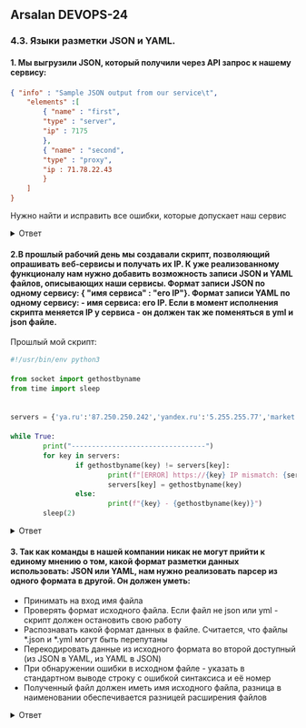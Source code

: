 ## Arsalan DEVOPS-24

### 4.3. Языки разметки JSON и YAML.

#### 1. Мы выгрузили JSON, который получили через API запрос к нашему сервису: 
```json
{ "info" : "Sample JSON output from our service\t",
    "elements" :[
        { "name" : "first",
        "type" : "server",
        "ip" : 7175 
        },
        { "name" : "second",
        "type" : "proxy",
        "ip : 71.78.22.43
        }
    ]
}
```
Нужно найти и исправить все ошибки, которые допускает наш сервис

<details>
<summary>Ответ</summary>

![](43/4.3.1.png)
</details>


#### 2.В прошлый рабочий день мы создавали скрипт, позволяющий опрашивать веб-сервисы и получать их IP. К уже реализованному функционалу нам нужно добавить возможность записи JSON и YAML файлов, описывающих наши сервисы. Формат записи JSON по одному сервису: { "имя сервиса" : "его IP"}. Формат записи YAML по одному сервису: - имя сервиса: его IP. Если в момент исполнения скрипта меняется IP у сервиса - он должен так же поменяться в yml и json файле.
Прошлый мой скрипт:
```python
#!/usr/bin/env python3

from socket import gethostbyname
from time import sleep


servers = {'ya.ru':'87.250.250.242','yandex.ru':'5.255.255.77','market.yandex.ru':'87.250.250.22'}

while True:
        print("---------------------------------")
        for key in servers:
                if gethostbyname(key) != servers[key]:
                        print(f"[ERROR] https://{key} IP mismatch: {servers[key]} {gethostbyname(key)}")
                        servers[key] = gethostbyname(key)
                else:
                        print(f"{key} - {gethostbyname(key)}")
        sleep(2)
```
<details>
<summary>Ответ</summary>

![](43/4.3.2_1.png)
![](43/4.3.2_2.png)
</details>


#### 3. Так как команды в нашей компании никак не могут прийти к единому мнению о том, какой формат разметки данных использовать: JSON или YAML, нам нужно реализовать парсер из одного формата в другой. Он должен уметь:

* Принимать на вход имя файла
* Проверять формат исходного файла. Если файл не json или yml - скрипт должен остановить свою работу
* Распознавать какой формат данных в файле. Считается, что файлы *.json и *.yml могут быть перепутаны
* Перекодировать данные из исходного формата во второй доступный (из JSON в YAML, из YAML в JSON)
* При обнаружении ошибки в исходном файле - указать в стандартном выводе строку с ошибкой синтаксиса и её номер
* Полученный файл должен иметь имя исходного файла, разница в наименовании обеспечивается разницей расширения файлов

<details>
<summary>Ответ</summary>

![](43/4.3.3_1.png)
![](43/4.3.3_2.png)
</details>